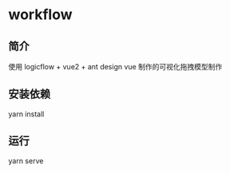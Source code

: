 # workflow

## 简介
使用 logicflow + vue2 + ant design vue 制作的可视化拖拽模型制作

## 安装依赖
yarn install

## 运行
yarn serve
